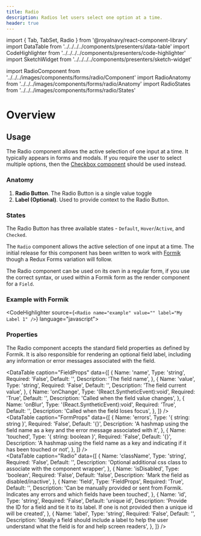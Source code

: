 ```yaml
---
title: Radio
description: Radios let users select one option at a time.
header: true
---
```


import { Tab, TabSet, Radio } from '@royalnavy/react-component-library'
import DataTable from '../../../../components/presenters/data-table'
import CodeHighlighter from '../../../../components/presenters/code-highlighter'
import SketchWidget from '../../../../components/presenters/sketch-widget'

import RadioComponent from '../../../images/components/forms/radio/Component'
import RadioAnatomy from '../../../images/components/forms/radio/Anatomy'
import RadioStates from '../../../images/components/forms/radio/States'

# Overview

<RadioComponent />

## Usage
The Radio component allows the active selection of one input at a time. It typically appears in forms and modals. If you require the user to select multiple options, then the [Checkbox component](/forms/checkbox) should be used instead.


<TabSet>

<Tab title="Design">

<SketchWidget name="Radio" href="/standards-toolkit.sketch" />

### Anatomy

<RadioAnatomy />

1. **Radio Button**. The Radio Button is a single value toggle 
2. **Label (Optional)**. Used to provide context to the Radio Button.


### States

<RadioStates />

The Radio Button has three available states - `Default`, `Hover`/`Active`, and `Checked`.


</Tab>

<Tab title="Develop">

The `Radio` component allows the active selection of one input at a time. The initial release for this component has been written to work with <a href="https://jaredpalmer.com/formik/">Formik</a> though a Redux Forms variation will follow.

The Radio component can be used on its own in a regular form, if you use the correct syntax, or used within a Formik form as the render component for a `Field`.

### Example with Formik
<CodeHighlighter source={`<Radio name="example" value="" label="My Label 1" />`} language="javascript">
  <Form>
    <Radio name="example" value="" label="My Label 1" />
    <Radio name="example" label="My Label 2" />
    <Radio name="example" label="My Label 3" />
  </Form>
</CodeHighlighter>

### Properties
The Radio component accepts the standard field properties as defined by Formik. It is also responsible for rendering an optional field label, including any information or error messages associated with the field. 

<DataTable caption="FieldProps" data={[
  {
    Name: 'name',
    Type: 'string',
    Required: 'False',
    Default: '',
    Description: 'The field name',
  },
  {
    Name: 'value',
    Type: 'string',
    Required: 'False',
    Default: '',
    Description: 'The field current value',
  },
   {
    Name: 'onChange',
    Type: '(React.SyntheticEvent):void',
    Required: 'True',
    Default: '',
    Description: 'Called when the field value changes',
  },
  {
    Name: 'onBlur',
    Type: '(React.SyntheticEvent):void',
    Required: 'True',
    Default: '',
    Description: 'Called when the field loses focus',
  },
]} />
<br />
<DataTable caption="FormProps" data={[
  {
    Name: 'errors',
    Type: '{ string: string }',
    Required: 'False',
    Default: '{}',
    Description: 'A hashmap using the field name as a key and the error message associated with it',
  },
  {
    Name: 'touched',
    Type: '{ string: boolean }',
    Required: 'False',
    Default: '{}',
    Description: 'A hashmap using the field name as a key and indicating if it has been touched or not',
  },
]} />
<br />
<DataTable caption="Radio" data={[
  {
    Name: 'className',
    Type: 'string',
    Required: 'False',
    Default: '',
    Description: 'Optional additional css class to associate with the component wrapper',
  },
  {
    Name: 'isDisabled',
    Type: 'boolean',
    Required: 'False',
    Default: 'false',
    Description: 'Mark the field as disabled/inactive',
  },
  {
    Name: 'field',
    Type: 'FieldProps',
    Required: 'True',
    Default: '',
    Description: 'Can be manually provided or sent from Formik. Indicates any errors and which fields have been touched',
  },
  {
    Name: 'id',
    Type: 'string',
    Required: 'False',
    Default: 'unique id',
    Description: 'Provide the ID for a field and tie it to its label. If one is not provided then a unique id will be created',
  },
  {
    Name: 'label',
    Type: 'string',
    Required: 'False',
    Default: '',
    Description: 'Ideally a field should include a label to help the user understand what the field is for and help screen readers',
  },
]} />

</Tab>
</TabSet>
